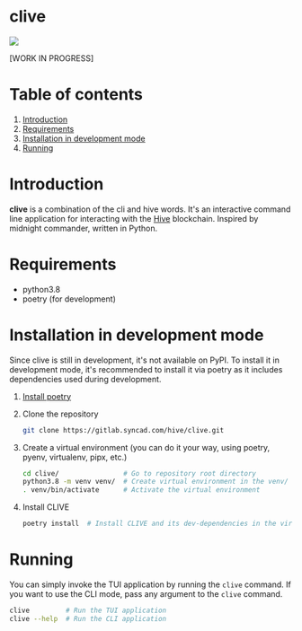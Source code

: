 # clive

<a href="https://gitlab.syncad.com/hive/clive/-/commits/develop" target="_blank" rel="noopener noreferrer" data-qa-selector="badge_image_link" data-qa-link-url="https://gitlab.syncad.com/hive/clive/-/commits/develop" style=""><img src="https://gitlab.syncad.com/hive/clive/badges/develop/pipeline.svg" aria-hidden="true" class="project-badge"></a>

[WORK IN PROGRESS]

# Table of contents

1. [Introduction](#introduction)
2. [Requirements](#requirements)
3. [Installation in development mode](#installation)
4. [Running](#running)

# Introduction

**clive** is a combination of the cli and hive words. It's an interactive command line application for interacting with
the [Hive](https://gitlab.syncad.com/hive/hive) blockchain. Inspired by midnight commander, written in Python.

# Requirements

- python3.8
- poetry (for development)

# Installation in development mode

Since clive is still in development, it's not available on PyPI. To install it in development mode, it's recommended
to install it via poetry as it includes dependencies used during development.

1. [Install poetry](https://python-poetry.org/docs/#installing-with-the-official-installer)
2. Clone the repository

    ```bash
    git clone https://gitlab.syncad.com/hive/clive.git
    ```

3. Create a virtual environment (you can do it your way, using poetry, pyenv, virtualenv, pipx, etc.)

    ```bash
    cd clive/                # Go to repository root directory
    python3.8 -m venv venv/  # Create virtual environment in the venv/ directory
    . venv/bin/activate      # Activate the virtual environment
    ```

4. Install CLIVE

    ```bash
    poetry install  # Install CLIVE and its dev-dependencies in the virtual environment
    ```

# Running

You can simply invoke the TUI application by running the `clive` command.
If you want to use the CLI mode, pass any argument to the `clive` command.

 ```bash
 clive         # Run the TUI application
 clive --help  # Run the CLI application
 ```

